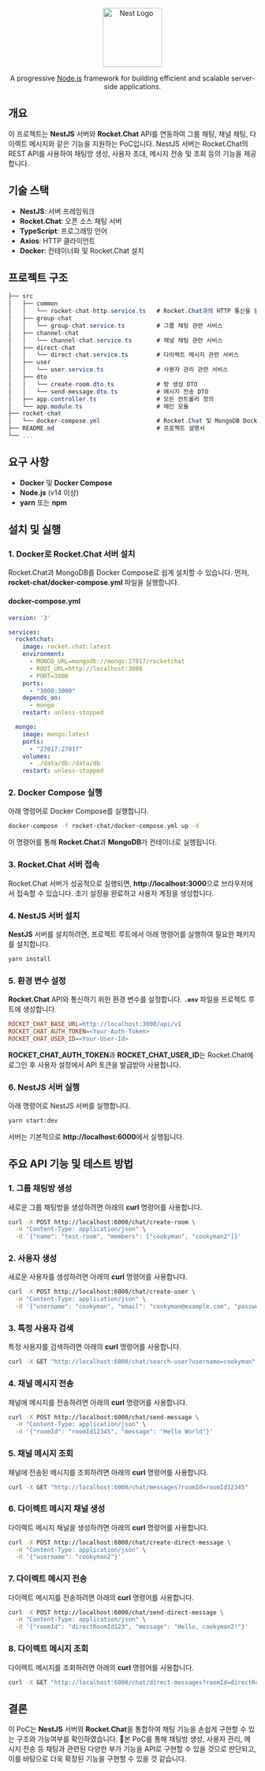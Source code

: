 <p align="center">
  <a href="http://nestjs.com/" target="blank"><img src="https://nestjs.com/img/logo-small.svg" width="120" alt="Nest Logo" /></a>
</p>

[circleci-image]: https://img.shields.io/circleci/build/github/nestjs/nest/master?token=abc123def456
[circleci-url]: https://circleci.com/gh/nestjs/nest

  <p align="center">A progressive <a href="http://nodejs.org" target="_blank">Node.js</a> framework for building efficient and scalable server-side applications.</p>
    <p align="center">

## 개요

이 프로젝트는 **NestJS** 서버와 **Rocket.Chat** API를 연동하여 그룹 채팅, 채널 채팅, 다이렉트 메시지와 같은 기능을 지원하는 PoC입니다. NestJS 서버는 Rocket.Chat의 REST API를 사용하여 채팅방 생성, 사용자 초대, 메시지 전송 및 조회 등의 기능을 제공합니다.

## 기술 스택

- **NestJS**: 서버 프레임워크
- **Rocket.Chat**: 오픈 소스 채팅 서버
- **TypeScript**: 프로그래밍 언어
- **Axios**: HTTP 클라이언트
- **Docker**: 컨테이너화 및 Rocket.Chat 설치

## 프로젝트 구조

```csharp
├── src
│   ├── common
│   │   └── rocket-chat-http.service.ts   # Rocket.Chat과의 HTTP 통신을 담당하는 서비스
│   ├── group-chat
│   │   └── group-chat.service.ts         # 그룹 채팅 관련 서비스
│   ├── channel-chat
│   │   └── channel-chat.service.ts       # 채널 채팅 관련 서비스
│   ├── direct-chat
│   │   └── direct-chat.service.ts        # 다이렉트 메시지 관련 서비스
│   ├── user
│   │   └── user.service.ts               # 사용자 관리 관련 서비스
│   ├── dto
│   │   └── create-room.dto.ts            # 방 생성 DTO
│   │   └── send-message.dto.ts           # 메시지 전송 DTO
│   ├── app.controller.ts                 # 모든 컨트롤러 정의
│   └── app.module.ts                     # 메인 모듈
├── rocket-chat
│   └── docker-compose.yml                # Rocket.Chat 및 MongoDB Docker Compose 파일
├── README.md                             # 프로젝트 설명서
└── ...

```

## 요구 사항

- **Docker** 및 **Docker Compose**
- **Node.js** (v14 이상)
- **yarn** 또는 **npm**

## 설치 및 실행

### 1. **Docker로 Rocket.Chat 서버 설치**

Rocket.Chat과 MongoDB를 Docker Compose로 쉽게 설치할 수 있습니다. 먼저, **rocket-chat/docker-compose.yml** 파일을 실행합니다.

#### **docker-compose.yml**

```yaml
version: '3'

services:
  rocketchat:
    image: rocket.chat:latest
    environment:
      - MONGO_URL=mongodb://mongo:27017/rocketchat
      - ROOT_URL=http://localhost:3000
      - PORT=3000
    ports:
      - "3000:3000"
    depends_on:
      - mongo
    restart: unless-stopped

  mongo:
    image: mongo:latest
    ports:
      - "27017:27017"
    volumes:
      - ./data/db:/data/db
    restart: unless-stopped
```

### 2. **Docker Compose 실행**

아래 명령어로 Docker Compose를 실행합니다.

```bash
docker-compose -f rocket-chat/docker-compose.yml up -d
```

이 명령어를 통해 **Rocket.Chat**과 **MongoDB**가 컨테이너로 실행됩니다.

### 3. **Rocket.Chat 서버 접속**

Rocket.Chat 서버가 성공적으로 실행되면, **http://localhost:3000**으로 브라우저에서 접속할 수 있습니다. 초기 설정을 완료하고 사용자 계정을 생성합니다.

### 4. **NestJS 서버 설치**

**NestJS** 서버를 설치하려면, 프로젝트 루트에서 아래 명령어를 실행하여 필요한 패키지를 설치합니다.

```bash
yarn install
```

### 5. **환경 변수 설정**

**Rocket.Chat** API와 통신하기 위한 환경 변수를 설정합니다. **`.env`** 파일을 프로젝트 루트에 생성합니다.

```makefile
ROCKET_CHAT_BASE_URL=http://localhost:3000/api/v1
ROCKET_CHAT_AUTH_TOKEN=<Your-Auth-Token>
ROCKET_CHAT_USER_ID=<Your-User-Id>
```

**ROCKET_CHAT_AUTH_TOKEN**과 **ROCKET_CHAT_USER_ID**는 Rocket.Chat에 로그인 후 사용자 설정에서 API 토큰을 발급받아 사용합니다.

### 6. **NestJS 서버 실행**

아래 명령어로 NestJS 서버를 실행합니다.

```bash
yarn start:dev
```


서버는 기본적으로 **http://localhost:6000**에서 실행됩니다.

## 주요 API 기능 및 테스트 방법

### 1. **그룹 채팅방 생성**

새로운 그룹 채팅방을 생성하려면 아래의 **curl** 명령어를 사용합니다.

```bash
curl -X POST http://localhost:6000/chat/create-room \
  -H "Content-Type: application/json" \
  -d '{"name": "test-room", "members": ["cookyman", "cookyman2"]}'
```

### 2. **사용자 생성**

새로운 사용자를 생성하려면 아래의 **curl** 명령어를 사용합니다.

```bash
curl -X POST http://localhost:6000/chat/create-user \
  -H "Content-Type: application/json" \
  -d '{"username": "cookyman", "email": "cookyman@example.com", "password": "password123"}'
```

### 3. **특정 사용자 검색**

특정 사용자를 검색하려면 아래의 **curl** 명령어를 사용합니다.

```bash
curl -X GET "http://localhost:6000/chat/search-user?username=cookyman"
```

### 4. **채널 메시지 전송**

채널에 메시지를 전송하려면 아래의 **curl** 명령어를 사용합니다.

```bash
curl -X POST http://localhost:6000/chat/send-message \
  -H "Content-Type: application/json" \
  -d '{"roomId": "roomId12345", "message": "Hello World"}'
```

### 5. **채널 메시지 조회**

채널에 전송된 메시지를 조회하려면 아래의 **curl** 명령어를 사용합니다.

```bash
curl -X GET "http://localhost:6000/chat/messages?roomId=roomId12345"
```

### 6. **다이렉트 메시지 채널 생성**

다이렉트 메시지 채널을 생성하려면 아래의 **curl** 명령어를 사용합니다.

```bash
curl -X POST http://localhost:6000/chat/create-direct-message \
  -H "Content-Type: application/json" \
  -d '{"username": "cookyman2"}'
```

### 7. **다이렉트 메시지 전송**

다이렉트 메시지를 전송하려면 아래의 **curl** 명령어를 사용합니다.

```bash
curl -X POST http://localhost:6000/chat/send-direct-message \
  -H "Content-Type: application/json" \
  -d '{"roomId": "directRoomId123", "message": "Hello, cookyman2!"}'
```

### 8. **다이렉트 메시지 조회**

다이렉트 메시지를 조회하려면 아래의 **curl** 명령어를 사용합니다.

```bash
curl -X GET "http://localhost:6000/chat/direct-messages?roomId=directRoomId123"
```

## 결론

이 PoC는 **NestJS** 서버와 **Rocket.Chat**을 통합하여 채팅 기능을 손쉽게 구현할 수 있는 구조와 가능여부를 확인하였습니다. 본 PoC를 통해 채팅방 생성, 사용자 관리, 메시지 전송 등 채팅과 관련된 다양한 부가 기능을 API로 구현할 수 있을 것으로 판단되고, 이를 바탕으로 더욱 확장된 기능을 구현할 수 있을 것 같습니다.
